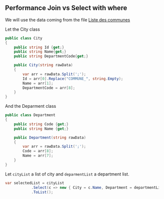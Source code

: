 ## Performance Join vs Select with where

We will use the data coming from the file [Liste des communes](https://public.opendatasoft.com/explore/dataset/liste-des-communes-2019/table/?sort=-insee_arr)

Let the City class

```cs
public class City
{
	public string Id {get;}
	public string Name{get;}
	public string DepartmentCode{get;}

	public City(string rawData)
	{
		var arr = rawData.Split(';');
		Id = arr[0].Replace("COMMUNE_", string.Empty);
		Name = arr[1];
		DepartmentCode = arr[8];
	}
}
```

And the Deparment class

```cs
public class Department
{
    public string Code {get;}
    public string Name {get;}

    public Department(string rawData)
    {
        var arr = rawData.Split(';');
        Code = arr[8];
        Name = arr[7];
    }
}
```

Let ```cityList``` a list of city and ```deparmentList``` a department list. 


```cs
var selectedList = cityList
			.Select(c => new { City = c.Name, Department = departmentList.Where(d => d.Code == c.DepartmentCode).FirstOrDefault()?.Name })
			.ToList();
```          
          
